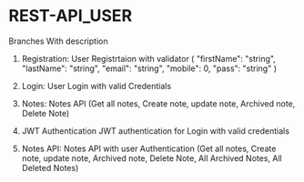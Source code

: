 # REST-API_USER
Branches With description
1. Registration:
    User Registrtaion with validator (
                "firstName": "string",
                "lastName": "string",
                "email": "string",
                "mobile": 0,
                "pass": "string"
                )

2. Login:
    User Login with valid Credentials

3. Notes:
    Notes API
               (Get all notes,
                Create note,
                update note,
                Archived note,
                Delete Note)

4. JWT Authentication
    JWT authentication for Login with valid credentials
5. Notes API: Notes API with user Authentication 
                (Get all notes,
                Create note,
                update note,
                Archived note,
                Delete Note,
                All Archived Notes,
                All Deleted Notes)
